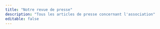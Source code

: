 ```yaml
---
title: "Notre revue de presse"
description: "Tous les articles de presse concernant l'association"
editable: false
---
```

